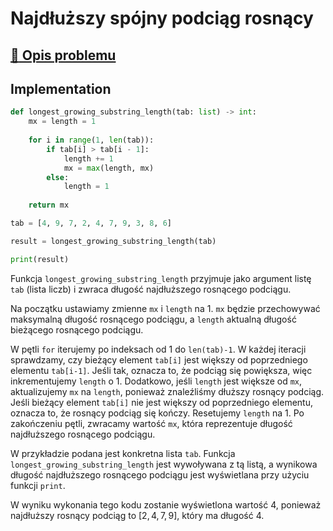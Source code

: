 # Najdłuższy spójny podciąg rosnący

## [:link: Opis problemu](../../../../algorithms/searching/longest-growing-substring.md)

## Implementation

```python linenums="1"
def longest_growing_substring_length(tab: list) -> int:
    mx = length = 1
    
    for i in range(1, len(tab)):
        if tab[i] > tab[i - 1]:
            length += 1
            mx = max(length, mx)
        else:
            length = 1
    
    return mx

tab = [4, 9, 7, 2, 4, 7, 9, 3, 8, 6]

result = longest_growing_substring_length(tab)

print(result)
```

Funkcja `longest_growing_substring_length` przyjmuje jako argument listę `tab` (lista liczb) i zwraca długość najdłuższego rosnącego podciągu.

Na początku ustawiamy zmienne `mx` i `length` na $1$. `mx` będzie przechowywać maksymalną długość rosnącego podciągu, a `length` aktualną długość bieżącego rosnącego podciągu.

W pętli `for` iterujemy po indeksach od $1$ do `len(tab)-1`.
W każdej iteracji sprawdzamy, czy bieżący element `tab[i]` jest większy od poprzedniego elementu `tab[i-1]`. Jeśli tak, oznacza to, że podciąg się powiększa, więc inkrementujemy `length` o $1$.
Dodatkowo, jeśli `length` jest większe od `mx`, aktualizujemy `mx` na `length`, ponieważ znaleźliśmy dłuższy rosnący podciąg.
Jeśli bieżący element `tab[i]` nie jest większy od poprzedniego elementu, oznacza to, że rosnący podciąg się kończy. Resetujemy `length` na $1$.
Po zakończeniu pętli, zwracamy wartość `mx`, która reprezentuje długość najdłuższego rosnącego podciągu.

W przykładzie podana jest konkretna lista `tab`. Funkcja `longest_growing_substring_length` jest wywoływana z tą listą, a wynikowa długość najdłuższego rosnącego podciągu jest wyświetlana przy użyciu funkcji `print`.

W wyniku wykonania tego kodu zostanie wyświetlona wartość $4$, ponieważ najdłuższy rosnący podciąg to $[2, 4, 7, 9]$, który ma długość $4$.
